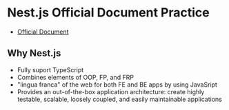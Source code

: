 # Nest.js Official Document Practice

* [Official Document](https://docs.nestjs.com/)

## Why Nest.js

* Fully suport TypeScript
* Combines elements of OOP, FP, and FRP
* "lingua franca" of the web for both FE and BE apps by using JavaSript
* Provides an out-of-the-box application architecture: create highly testable, scalable, loosely coupled, and easily maintainable applications
